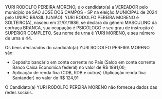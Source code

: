 YURI RODOLFO PEREIRA MORENO, é o candidato(a) a VEREADOR pelo município de SÃO JOSÉ DOS CAMPOS - SP na eleição MUNICIPAL de 2024 pelo UNIÃO BRASIL (UNIÃO). YURI RODOLFO PEREIRA MORENO é SOLTEIRO(A), nasceu em 21/01/1986, se declara do gênero MASCULINO da cor/raça BRANCA, sua ocupação é PSICÓLOGO e seu grau de instrução é SUPERIOR COMPLETO. Seu nome de urna é YURI MORENO, e seu número de urna é 44.

Os bens declarados do candidato(a) YURI RODOLFO PEREIRA MORENO são: 
- Depósito bancário em conta corrente no País (Saldo em conta corrente Banco Caixa Economica federal) no valor de R$ 1891,00;
- Aplicação de renda fixa (CDB, RDB e outros) (Aplicação renda fixa Santander) no valor de R$ 124,91

O Candidato(a) YURI RODOLFO PEREIRA MORENO não forneceu dados das redes sociais.